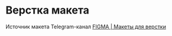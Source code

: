# Верстка макета
Источник макета Telegram-канал [FIGMA | Макеты для верстки](https://www.figma.com/file/W2lIYDJp5VcSl1VKXvuR2b/Innoma.vc)